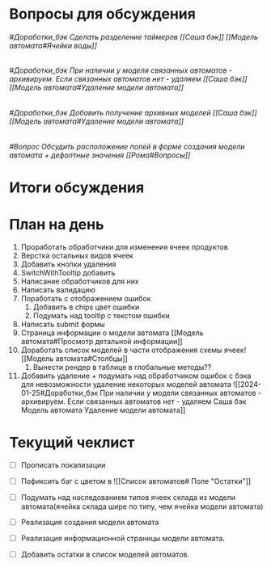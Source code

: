 # Вопросы для обсуждения
######  #Доработки_бэк Сделать разделение таймеров [[Саша бэк]] [[Модель автомата#Ячейки воды]]
###### #Доработки_бэк При наличии у модели связанных автоматов - архивируем. Если связанных автоматов нет - удаляем [[Саша бэк]][[Модель автомата#Удаление модели автомата]]
###### #Доработки_бэк Добавить получение архивных моделей [[Саша бэк]] [[Модель автомата#Удаление модели автомата]]
###### #Вопрос Обсудить расположение полей в форме создания модели автомата + дефолтные значения [[Рома#Вопросы]]


# Итоги обсуждения

# План на день
1. Проработать обработчики для изменения ячеек продуктов
2. Верстка остальных видов ячеек
3. Добавить кнопки удаления
4. SwitchWithTooltip добавить
5. Написание обработчиков для них
6. Написать валидацию
7. Поработать с  отображением ошибок
	1. Добавить в chips цвет ошибки
	2. Подумать над tooltip с текстом ошибки
8. Написать submit формы
9. Страница информации о модели автомата [[Модель автомата#Просмотр детальной информации]]
10. Доработать список моделей в части отображения схемы ячеек![[Модель автомата#Столбцы]]
	1. Вынести рендер в таблице в глобальные методы??
11. Добавить удаление + подумать над обработчиком ошибок с бэка для невозможности удаление некоторых моделей автомата ![[2024-01-25#Доработки_бэк При наличии у модели связанных автоматов - архивируем. Если связанных автоматов нет - удаляем Саша бэк Модель автомата Удаление модели автомата]]
# Текущий чеклист 
- [ ] Прописать локализации
- [ ] Пофиксить баг с цветом в ![[Список автоматов# Поле "Остатки"]]
 - [ ] Подумать над наследованием типов ячеек склада из модели автомата(ячейка склада шире по типу, чем ячейка модели автомата)
- [ ] Реализация создания модели автомата
- [ ] Реализация информационной страницы модели автомата. 
- [ ] Добавить остатки в список моделей автоматов.


